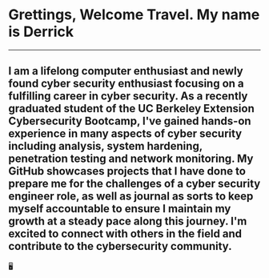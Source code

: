 # **Grettings, Welcome Travel. My name is Derrick**
---

I am a lifelong computer enthusiast and newly found cyber security enthusiast focusing on a fulfilling career in cyber security. As a recently graduated student of the UC Berkeley Extension Cybersecurity Bootcamp, I've gained hands-on experience in many aspects of cyber security including analysis, system hardening, penetration testing and network monitoring. My GitHub showcases projects that I have done to prepare me for the challenges of a cyber security engineer role, as well as journal as sorts to keep myself accountable to ensure I maintain my growth at a steady pace along this journey. I'm excited to connect with others in the field and contribute to the cybersecurity community.
---
🖥️
